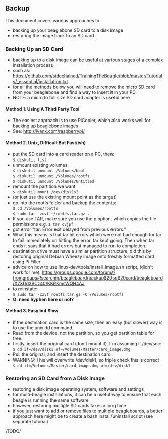 ## Backup

This document covers various approaches to:
- backing up your beaglebone SD card to a disk image
- restoring the image back to an SD card

### Backing Up an SD Card 

- backing up to a disk image can be useful at various stages of a complex installation process
- such as: https://github.com/sidechained/TrainingTheBeagle/blob/master/Tutorials/_essential/installation.txt
- for all the methods below you will need to remove the micro SD card from your beaglebone and find a way to insert it in your PC
- NOTE: a micro to full size SD card adapter is useful here

#### Method 1. Using A Third Party Tool

- The easiest approach is to use PiCopier, which also works well for backing up beaglebone images
- See: http://ivanx.com/raspberrypi/

#### Method 2. Unix, Difficult But Fast(ish)

- put the SD card into a card reader on a PC, then:  
`$ diskutil list`  
- unmount existing volumes:  
`$ diskutil unmount /Volumes/boot`  
`$ diskutil unmount /Volumes/rootfs`  
`$ diskutil unmount /Volumes/Untitled`  
- remount the partition we want:  
`$ diskutil mount /dev/disk1s2`
- (or just use the existing mount point as the target)
- go into the rootfs folder and backup the contents:  
`$ cd /Volumes/rootfs`  
`$ sudo tar -zcvf ~/rootfs.tar.gz .`
- If you use TAR, make sure you use the p option, which copies the file permissions e.g. `$ tar cvjpf`
- got error "tar: Error exit delayed from previous errors."
- What this means is that tar hit errors which were not bad enough for tar to fail immediately on hitting the error. tar kept going. Then when tar ends it says that it had errors but managed to run to completion.
- destination drive must have a similar partition structure, did this by restoring original Debian Wheezy image onto freshly formatted card using Pi Filler
- advice on how to use linux-dev/tools/install_image.sh script, (didn't work for me):
https://groups.google.com/forum/?fromgroups#!searchin/beagleboard/backup$20sd$20card/beagleboard/X7XDd3BCz40/KKRKmsWQH4AJ
- to reinstate:  
`$ sudo tar -xzvf rootfs.tar.gz -C /Volumes/rootfs`
- __Q: need hyphen here or not?__

#### Method 3. Easy but Slow

- If the destination card is the same size, then an easy (but slower) way is to use the unix dd command.
- Read from the device, not the partition, so you get partition table for free.
- firstly, insert the original card (don't mount it). I'm assuming it /dev/sdc:  
`$ dd if=/dev/disk1 of=/Volumes/Master/card_image.dmg`
- Pull the original, and insert the destination card
- WARNING: This will overwrite /dev/disk1, so triple check this is correct  
`$ dd if=/Volumes/Master/card_image.dmg of=/dev/disk1`

### Restoring an SD Card from a Disk Image

- restoring a disk image  operating system, software and settings
- for multi-beagle installations, it can be a useful way to ensure that each beagle is running the same software
- however, restoring multiple SD cards takes a long time
- if you just want to add or remove files to multiple beagleboards, a better approach here might be to create a bash install/uninstall script (see separate tutorial)

\TODO/




